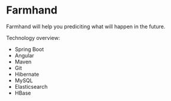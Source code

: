 # Farmhand
Farmhand will help you prediciting what will happen in the future.

Technology overview:

- Spring Boot
- Angular
- Maven
- Git
- Hibernate
- MySQL
- Elasticsearch
- HBase

